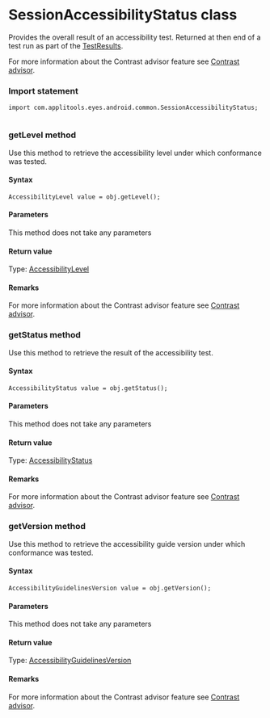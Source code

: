 # SessionAccessibilityStatus class
Provides the overall result of an accessibility test.
Returned at then end of a test run as part of the [TestResults](./testresults).

For more information about the Contrast advisor feature see [Contrast advisor](https://applitools.com/docs/features/contrast-accessibility.html). 
 ### Import statement 
``` 
import com.applitools.eyes.android.common.SessionAccessibilityStatus;
 
 ``` 
 
### getLevel method
Use this method to retrieve the accessibility level under which conformance was tested.

#### Syntax 
 ``` 
AccessibilityLevel value = obj.getLevel();
 ``` 

 #### Parameters 
This method does not take any parameters 
 
 #### Return value 
Type: [AccessibilityLevel](./accessibilitylevel)
        
 ####  Remarks 
For more information about the Contrast advisor feature see [Contrast advisor](https://applitools.com/docs/features/contrast-accessibility.html). 
### getStatus method
Use this method to retrieve the result of the accessibility test.

#### Syntax 
 ``` 
AccessibilityStatus value = obj.getStatus();
 ``` 

 #### Parameters 
This method does not take any parameters 
 
 #### Return value 
Type: [AccessibilityStatus](./accessibilitystatus)
        
 ####  Remarks 
For more information about the Contrast advisor feature see [Contrast advisor](https://applitools.com/docs/features/contrast-accessibility.html). 
### getVersion method
Use this method to retrieve the accessibility guide version under which conformance was tested.

#### Syntax 
 ``` 
AccessibilityGuidelinesVersion value = obj.getVersion();
 ``` 

 #### Parameters 
This method does not take any parameters 
 
 #### Return value 
Type: [AccessibilityGuidelinesVersion](./accessibilityguidelinesversion)
        
 ####  Remarks 
For more information about the Contrast advisor feature see [Contrast advisor](https://applitools.com/docs/features/contrast-accessibility.html).